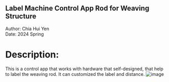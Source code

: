 ## Label Machine Control App Rod for Weaving Structure
Author: Chia Hui Yen  
Date: 2024 Spring  

# Description:
This is a control app that works with hardware that self-designed, that help to label the weaving rod. It can customized the label and distance.
![image](https://github.com/user-attachments/assets/f45d1acc-5047-46c4-9f99-01f005d55591)
